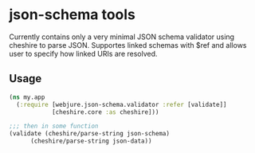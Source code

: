 # json-schema tools

Currently contains only a very minimal JSON schema validator using cheshire to parse JSON.
Supportes linked schemas with $ref and allows user to specify
how linked URIs are resolved.

## Usage

```clojure
(ns my.app
  (:require [webjure.json-schema.validator :refer [validate]]
            [cheshire.core :as cheshire]))

;;; then in some function
(validate (cheshire/parse-string json-schema)
	  (cheshire/parse-string json-data))
	  
```